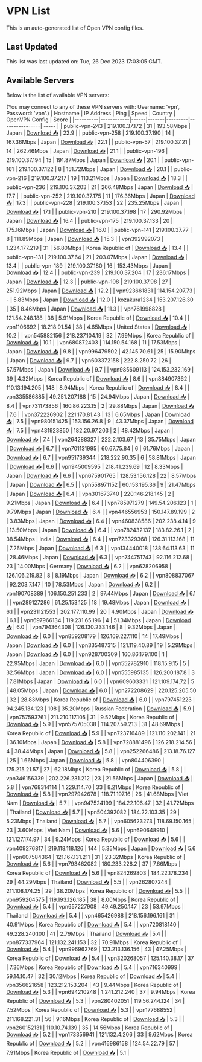 # VPN List

This is an auto-generated list of Open VPN config files.

## Last Updated

This list was last updated on: Tue, 26 Dec 2023 17:03:05 GMT.

## Available Servers

Below is the list of available VPN servers:

(You may connect to any of these VPN servers with: Username: 'vpn', Password: 'vpn'.)
| Hostname | IP Address | Ping | Speed | Country | OpenVPN Config | Score |
|----------|------------|------|-------|---------|----------------| ----- |
| public-vpn-243 | 219.100.37.172 | 31 | 193.58Mbps | Japan | [Download 📥](./configs/server_0_JP.ovpn) | 22.9 |
| public-vpn-258 | 219.100.37.190 | 14 | 167.36Mbps | Japan | [Download 📥](./configs/server_1_JP.ovpn) | 22.1 |
| public-vpn-57 | 219.100.37.21 | 14 | 262.46Mbps | Japan | [Download 📥](./configs/server_2_JP.ovpn) | 21.1 |
| public-vpn-196 | 219.100.37.194 | 15 | 191.87Mbps | Japan | [Download 📥](./configs/server_3_JP.ovpn) | 20.1 |
| public-vpn-161 | 219.100.37.122 | 8 | 151.72Mbps | Japan | [Download 📥](./configs/server_4_JP.ovpn) | 20.1 |
| public-vpn-216 | 219.100.37.217 | 19 | 113.21Mbps | Japan | [Download 📥](./configs/server_5_JP.ovpn) | 18.3 |
| public-vpn-236 | 219.100.37.203 | 21 | 266.48Mbps | Japan | [Download 📥](./configs/server_6_JP.ovpn) | 17.7 |
| public-vpn-252 | 219.100.37.175 | 11 | 176.36Mbps | Japan | [Download 📥](./configs/server_7_JP.ovpn) | 17.3 |
| public-vpn-228 | 219.100.37.153 | 22 | 235.25Mbps | Japan | [Download 📥](./configs/server_8_JP.ovpn) | 17.1 |
| public-vpn-210 | 219.100.37.198 | 17 | 290.92Mbps | Japan | [Download 📥](./configs/server_9_JP.ovpn) | 16.4 |
| public-vpn-175 | 219.100.37.133 | 20 | 175.16Mbps | Japan | [Download 📥](./configs/server_10_JP.ovpn) | 16.0 |
| public-vpn-141 | 219.100.37.77 | 8 | 111.89Mbps | Japan | [Download 📥](./configs/server_11_JP.ovpn) | 15.3 |
| vpn392992073 | 1.234.177.219 | 31 | 56.80Mbps | Korea Republic of | [Download 📥](./configs/server_12_KR.ovpn) | 13.4 |
| public-vpn-131 | 219.100.37.64 | 21 | 203.07Mbps | Japan | [Download 📥](./configs/server_13_JP.ovpn) | 13.4 |
| public-vpn-189 | 219.100.37.180 | 16 | 153.43Mbps | Japan | [Download 📥](./configs/server_14_JP.ovpn) | 12.4 |
| public-vpn-239 | 219.100.37.204 | 17 | 236.17Mbps | Japan | [Download 📥](./configs/server_15_JP.ovpn) | 12.3 |
| public-vpn-108 | 219.100.37.98 | 27 | 251.92Mbps | Japan | [Download 📥](./configs/server_16_JP.ovpn) | 12.2 |
| vpn923661831 | 114.154.207.73 | - | 5.83Mbps | Japan | [Download 📥](./configs/server_17_JP.ovpn) | 12.0 |
| kozakura1234 | 153.207.126.30 | 35 | 8.46Mbps | Japan | [Download 📥](./configs/server_18_JP.ovpn) | 11.3 |
| vpn761998828 | 121.54.248.188 | 38 | 5.91Mbps | Korea Republic of | [Download 📥](./configs/server_19_KR.ovpn) | 10.4 |
| vpn1106692 | 18.218.91.54 | 38 | 4.65Mbps | United States | [Download 📥](./configs/server_20_US.ovpn) | 10.2 |
| vpn545882156 | 218.237.104.19 | 32 | 7.99Mbps | Korea Republic of | [Download 📥](./configs/server_21_KR.ovpn) | 10.1 |
| vpn680872403 | 114.150.54.168 | 11 | 17.53Mbps | Japan | [Download 📥](./configs/server_22_JP.ovpn) | 9.8 |
| vpn996479502 | 42.145.70.61 | 25 | 15.90Mbps | Japan | [Download 📥](./configs/server_23_JP.ovpn) | 9.7 |
| vpn603372158 | 222.8.250.72 | 26 | 57.57Mbps | Japan | [Download 📥](./configs/server_24_JP.ovpn) | 9.7 |
| vpn985609113 | 124.153.232.169 | 39 | 4.32Mbps | Korea Republic of | [Download 📥](./configs/server_25_KR.ovpn) | 8.6 |
| vpn884907362 | 110.13.194.205 | 148 | 8.94Mbps | Korea Republic of | [Download 📥](./configs/server_26_KR.ovpn) | 8.4 |
| vpn335586885 | 49.251.207.188 | 15 | 24.94Mbps | Japan | [Download 📥](./configs/server_27_JP.ovpn) | 8.4 |
| vpn731173856 | 160.86.223.15 | 2 | 29.88Mbps | Japan | [Download 📥](./configs/server_28_JP.ovpn) | 7.6 |
| vpn372226902 | 221.170.81.43 | 13 | 6.65Mbps | Japan | [Download 📥](./configs/server_29_JP.ovpn) | 7.5 |
| vpn980151425 | 153.156.26.8 | 9 | 43.37Mbps | Japan | [Download 📥](./configs/server_30_JP.ovpn) | 7.5 |
| vpn431923850 | 182.20.97.203 | 2 | 48.42Mbps | Japan | [Download 📥](./configs/server_31_JP.ovpn) | 7.4 |
| vpn264288327 | 222.2.103.67 | 13 | 35.75Mbps | Japan | [Download 📥](./configs/server_32_JP.ovpn) | 6.7 |
| vpn701131995 | 60.67.75.84 | 6 | 61.76Mbps | Japan | [Download 📥](./configs/server_33_JP.ovpn) | 6.7 |
| vpn951739344 | 218.222.90.35 | 6 | 58.81Mbps | Japan | [Download 📥](./configs/server_34_JP.ovpn) | 6.6 |
| vpn945009595 | 218.41.239.69 | 12 | 8.33Mbps | Japan | [Download 📥](./configs/server_35_JP.ovpn) | 6.6 |
| vpn675901765 | 128.53.156.128 | 22 | 8.57Mbps | Japan | [Download 📥](./configs/server_36_JP.ovpn) | 6.5 |
| vpn558971152 | 60.153.195.36 | 9 | 21.47Mbps | Japan | [Download 📥](./configs/server_37_JP.ovpn) | 6.4 |
| vpn301673740 | 220.146.218.145 | 2 | 9.21Mbps | Japan | [Download 📥](./configs/server_38_JP.ovpn) | 6.4 |
| vpn785971279 | 149.54.206.123 | 1 | 9.79Mbps | Japan | [Download 📥](./configs/server_39_JP.ovpn) | 6.4 |
| vpn446556953 | 150.147.89.199 | 2 | 3.83Mbps | Japan | [Download 📥](./configs/server_40_JP.ovpn) | 6.4 |
| vpn460838586 | 202.238.4.14 | 9 | 13.50Mbps | Japan | [Download 📥](./configs/server_41_JP.ovpn) | 6.4 |
| vpn782432137 | 183.82.26.1 | 2 | 38.54Mbps | India | [Download 📥](./configs/server_42_IN.ovpn) | 6.4 |
| vpn723329368 | 126.31.113.168 | 11 | 7.26Mbps | Japan | [Download 📥](./configs/server_43_JP.ovpn) | 6.3 |
| vpn134440018 | 138.64.113.63 | 11 | 28.46Mbps | Japan | [Download 📥](./configs/server_44_JP.ovpn) | 6.3 |
| vpn744751743 | 92.116.212.68 | 23 | 14.00Mbps | Germany | [Download 📥](./configs/server_45_DE.ovpn) | 6.2 |
| vpn628206958 | 126.106.219.82 | 8 | 8.19Mbps | Japan | [Download 📥](./configs/server_46_JP.ovpn) | 6.2 |
| vpn808837067 | 92.203.7.147 | 10 | 78.53Mbps | Japan | [Download 📥](./configs/server_47_JP.ovpn) | 6.2 |
| vpn190708389 | 106.150.251.233 | 2 | 97.44Mbps | Japan | [Download 📥](./configs/server_48_JP.ovpn) | 6.1 |
| vpn289127286 | 61.25.153.125 | 18 | 19.48Mbps | Japan | [Download 📥](./configs/server_49_JP.ovpn) | 6.1 |
| vpn231121553 | 202.177.110.99 | 20 | 4.90Mbps | Japan | [Download 📥](./configs/server_50_JP.ovpn) | 6.1 |
| vpn697966134 | 119.231.65.196 | 4 | 51.34Mbps | Japan | [Download 📥](./configs/server_51_JP.ovpn) | 6.0 |
| vpn794364308 | 126.130.233.146 | 8 | 9.32Mbps | Japan | [Download 📥](./configs/server_52_JP.ovpn) | 6.0 |
| vpn859208179 | 126.169.227.110 | 14 | 17.49Mbps | Japan | [Download 📥](./configs/server_53_JP.ovpn) | 6.0 |
| vpn335487315 | 121.119.40.89 | 19 | 5.29Mbps | Japan | [Download 📥](./configs/server_54_JP.ovpn) | 6.0 |
| vpn928700309 | 160.86.179.100 | 1 | 22.95Mbps | Japan | [Download 📥](./configs/server_55_JP.ovpn) | 6.0 |
| vpn552782910 | 118.15.9.15 | 5 | 32.56Mbps | Japan | [Download 📥](./configs/server_56_JP.ovpn) | 6.0 |
| vpn555985135 | 126.200.187.8 | 3 | 7.81Mbps | Japan | [Download 📥](./configs/server_57_JP.ovpn) | 6.0 |
| vpn609603331 | 121.109.174.72 | 5 | 48.05Mbps | Japan | [Download 📥](./configs/server_58_JP.ovpn) | 6.0 |
| vpn272208629 | 220.125.205.50 | 32 | 28.83Mbps | Korea Republic of | [Download 📥](./configs/server_59_KR.ovpn) | 6.0 |
| vpn797451223 | 94.245.134.123 | 108 | 35.20Mbps | Russian Federation | [Download 📥](./configs/server_60_RU.ovpn) | 5.9 |
| vpn757593761 | 211.210.117.105 | 31 | 9.52Mbps | Korea Republic of | [Download 📥](./configs/server_61_KR.ovpn) | 5.9 |
| vpn575705038 | 114.207.59.213 | 31 | 48.69Mbps | Korea Republic of | [Download 📥](./configs/server_62_KR.ovpn) | 5.9 |
| vpn723716489 | 121.110.202.141 | 21 | 36.10Mbps | Japan | [Download 📥](./configs/server_63_JP.ovpn) | 5.8 |
| vpn728881496 | 126.218.214.56 | 4 | 38.44Mbps | Japan | [Download 📥](./configs/server_64_JP.ovpn) | 5.8 |
| vpn252266486 | 213.18.76.127 | 25 | 1.66Mbps | Japan | [Download 📥](./configs/server_65_JP.ovpn) | 5.8 |
| vpn804406390 | 175.215.21.57 | 27 | 62.18Mbps | Korea Republic of | [Download 📥](./configs/server_66_KR.ovpn) | 5.8 |
| vpn346156339 | 202.226.231.212 | 23 | 21.56Mbps | Japan | [Download 📥](./configs/server_67_JP.ovpn) | 5.8 |
| vpn768314114 | 1.229.114.70 | 33 | 8.21Mbps | Korea Republic of | [Download 📥](./configs/server_68_KR.ovpn) | 5.8 |
| vpn297942678 | 118.71.197.16 | 26 | 41.68Mbps | Viet Nam | [Download 📥](./configs/server_69_VN.ovpn) | 5.7 |
| vpn947524199 | 184.22.106.47 | 32 | 41.72Mbps | Thailand | [Download 📥](./configs/server_70_TH.ovpn) | 5.7 |
| vpn504392082 | 184.22.103.35 | 29 | 5.23Mbps | Thailand | [Download 📥](./configs/server_71_TH.ovpn) | 5.7 |
| vpn605623273 | 118.69.150.165 | 23 | 3.60Mbps | Viet Nam | [Download 📥](./configs/server_72_VN.ovpn) | 5.6 |
| vpn690648910 | 121.127.174.97 | 34 | 9.24Mbps | Korea Republic of | [Download 📥](./configs/server_73_KR.ovpn) | 5.6 |
| vpn409276817 | 219.118.118.126 | 144 | 5.35Mbps | Japan | [Download 📥](./configs/server_74_JP.ovpn) | 5.6 |
| vpn607584364 | 121.167.131.211 | 31 | 23.32Mbps | Korea Republic of | [Download 📥](./configs/server_75_KR.ovpn) | 5.6 |
| vpn793462082 | 180.233.228.2 | 37 | 7.66Mbps | Korea Republic of | [Download 📥](./configs/server_76_KR.ovpn) | 5.6 |
| vpn824269803 | 184.22.178.234 | 29 | 44.29Mbps | Thailand | [Download 📥](./configs/server_77_TH.ovpn) | 5.5 |
| vpn262807244 | 211.108.174.25 | 29 | 38.20Mbps | Korea Republic of | [Download 📥](./configs/server_78_KR.ovpn) | 5.5 |
| vpn959204575 | 119.193.126.185 | 38 | 8.00Mbps | Korea Republic of | [Download 📥](./configs/server_79_KR.ovpn) | 5.4 |
| vpn657227908 | 49.49.250.147 | 23 | 53.97Mbps | Thailand | [Download 📥](./configs/server_80_TH.ovpn) | 5.4 |
| vpn465426988 | 218.156.196.161 | 31 | 40.91Mbps | Korea Republic of | [Download 📥](./configs/server_81_KR.ovpn) | 5.4 |
| vpn720818140 | 49.228.240.100 | 41 | 2.79Mbps | Thailand | [Download 📥](./configs/server_82_TH.ovpn) | 5.4 |
| vpn877337964 | 121.132.241.153 | 32 | 70.91Mbps | Korea Republic of | [Download 📥](./configs/server_83_KR.ovpn) | 5.4 |
| vpn996962769 | 123.213.136.156 | 43 | 47.25Mbps | Korea Republic of | [Download 📥](./configs/server_84_KR.ovpn) | 5.4 |
| vpn320268057 | 125.140.38.17 | 37 | 7.36Mbps | Korea Republic of | [Download 📥](./configs/server_85_KR.ovpn) | 5.4 |
| vpn716340999 | 59.14.10.47 | 32 | 30.12Mbps | Korea Republic of | [Download 📥](./configs/server_86_KR.ovpn) | 5.4 |
| vpn356621658 | 123.212.153.204 | 43 | 9.44Mbps | Korea Republic of | [Download 📥](./configs/server_87_KR.ovpn) | 5.3 |
| vpn694210248 | 1.241.212.240 | 37 | 9.94Mbps | Korea Republic of | [Download 📥](./configs/server_88_KR.ovpn) | 5.3 |
| vpn280402051 | 119.56.244.124 | 34 | 7.52Mbps | Korea Republic of | [Download 📥](./configs/server_89_KR.ovpn) | 5.3 |
| vpn177688552 | 211.168.221.31 | 56 | 9.16Mbps | Korea Republic of | [Download 📥](./configs/server_90_KR.ovpn) | 5.3 |
| vpn260152131 | 110.10.74.139 | 35 | 14.56Mbps | Korea Republic of | [Download 📥](./configs/server_91_KR.ovpn) | 5.2 |
| vpn173356941 | 121.132.4.206 | 33 | 9.62Mbps | Korea Republic of | [Download 📥](./configs/server_92_KR.ovpn) | 5.2 |
| vpn416986158 | 124.54.22.79 | 57 | 7.91Mbps | Korea Republic of | [Download 📥](./configs/server_93_KR.ovpn) | 5.1 |
